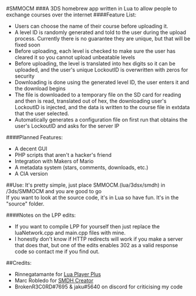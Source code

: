 #SMMOCM
###A 3DS homebrew app written in Lua to allow people to exchange courses over the internet
####Feature List:
* Users can choose the name of their course before uploading it.
* A level ID is randomly generated and told to the user during the upload process.  Currently there is no guarantee they are unique, but that will be fixed soon
* Before uploading, each level is checked to make sure the user has cleared it so you cannot upload unbeatable levels
* Before uploading, the level is translated into hex digits so it can be uploaded, and the user's unique LockoutID is overwritten with zeros for security
* Downloading is done using the generated level ID, the user enters it and the download begins
* The file is downloaded to a temporary file on the SD card for reading and then is read, translated out of hex, the downloading user's LockoutID is injected, and the data is written to the course file in extdata that the user selected.
* Automatically generates a configuration file on first run that obtains the user's LockoutID and asks for the server IP  
  
####Planned Features:
* A decent GUI
* PHP scripts that aren't a hacker's friend
* Integration with Makers of Mario
* A metadata system (stars, comments, downloads, etc.)
* A CIA version

##Use:
It's pretty simple, just place SMMOCM.(lua/3dsx/smdh) in /3ds/SMMOCM and you are good to go  
If you want to look at the source code, it's in Lua so have fun.  It's in the "source" folder.  
  
####Notes on the LPP edits:
* If you want to compile LPP for yourself then just replace the luaNetwork.cpp and main.cpp files with mine.
* I honestly don't know if HTTP redirects will work if you make a server that does that, but one of the edits enables 302 as a valid response code so contact me if you find out.

##Credits:
* Rinnegatamante for [Lua Player Plus](https://github.com/Rinnegatamante/lpp-3ds)
* Marc Robledo for [SMDH Creator](http://usuaris.tinet.cat/mark/smdh_creator/)
* BrokenR3C0RD#7695 & jaku#5640 on discord for criticising my code
